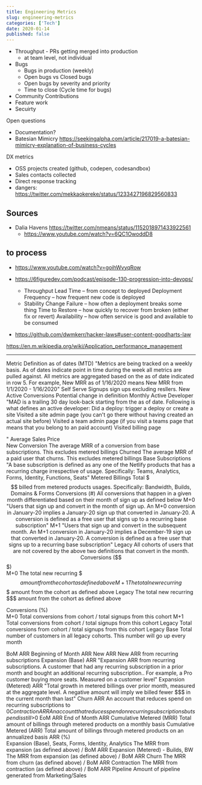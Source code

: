 ```yaml
---
title: Engineering Metrics
slug: engineering-metrics
categories: ['Tech']
date: 2020-01-14
published: false
---
```


- Throughput - PRs getting merged into production
  - at team level, not individual
- Bugs
  - Bugs in production (weekly)
  - Open bugs vs Closed bugs
  - Open bugs by severity and priority
  - Time to close (Cycle time for bugs)
- Community Contributions
- Feature work
- Secuirty

Open questions

- Documentation?
- Batesian Mimicry https://seekingalpha.com/article/217019-a-batesian-mimicry-explanation-of-business-cycles

DX metrics

- OSS projects created (github, codepen, codesandbox)
- Sales contacts collected
- Direct response tracking
- dangers: https://twitter.com/mekkaokereke/status/1233427196829560833

## Sources

- Dalia Havens https://twitter.com/nmeans/status/1152018971433922561
  - https://www.youtube.com/watch?v=6QC1OwoddD8

## to process

- https://www.youtube.com/watch?v=goihWvyqRow
- https://6figuredev.com/podcast/episode-130-progression-into-devops/
  - Throughput
  Lead Time – from concept to deployed
  Deployment Frequency – how frequent new code is deployed
  - Stability
  Change Failure – how often a deployment breaks some thing
  Time to Restore – how quickly to recover from broken (either fix or revert)
  Availability – how often service is good and available to be consumed

- https://github.com/dwmkerr/hacker-laws#user-content-goodharts-law



https://en.m.wikipedia.org/wiki/Application_performance_management


---

Metric		Definition
as of dates (MTD)		"Metrics are being tracked on a weekly basis. As of dates indicate point in time during the week all metrics are pulled against. All metrics are 
aggregated based on the as of date indicated in row 5. For example, New MRR as of 1/16/2020 means New MRR from 1/1/2020 - 1/16/2020"
Self Serve Signups	 sign ups excluding resllers. 
New Active Conversions		Potential change in definition
Monthly Active Developer		"MAD is a trailing 30 day look-back starting from the as of date. Following is what defines an active developer:
Did a deploy: trigger a deploy or create a site
Visited a site admin page (you can't go there without having created an actual site before)
Visited a team admin page (if you visit a teams page that means that you belong to an paid account)
Visited billing page

"
Average Sales Price		
	New Conversion	The average MRR of a conversion from base subscriptions. This excludes metered billings
	Churned	The average MRR of a paid user that churns. This excludes metered billings
Base Subscriptions		"A base subscription is defined as any one of the Netlify products that has a recurring charge irrespective of usage. Specifically: Teams, Analytics, 
Forms, Identity, Functions, Seats"
Metered Billings		Total $$$ billed from metered products usages. Specifically: Bandwidth, Builds, Domains & Forms
Conversions (#)		All conversions that happen in a given month differentiated based on their month of sign up as defined below
	M+0	"Users that sign up and convert in the month of sign up. An M+0 conversion in January-20 implies a January-20 sign up that converted
in January-20. A conversion is defined as a free user that signs up to a recurring base subscription"
	M+1	"Users that sign up and convert in the subsequent month. An M+1 conversion in January-20 implies a December-19 sign up that converted
in January-20. A conversion is defined as a free user that signs up to a recurring base subscription"
	Legacy	All cohorts of users that are not covered by the above two definitions that convert in the month.
Conversions ($$$)		
	M+0	The total new recurring $$$ amount from the cohort as defined above
	M+1	The total new recurring $$$ amount from the cohort as defined above
	Legacy	The total new recurring $$$ amount from the cohort as defined above
		
Conversions (%)		
	M+0	Total conversions from cohort / total signups from this cohort
	M+1	Total conversions from cohort / total signups from this cohort
	Legacy	Total conversions from cohort / total signups from this cohort
	Legacy Base	Total number of customers in all legacy cohorts. This number will go up every month
		
BoM ARR		Beginning of Month ARR
	New ARR	New ARR from recurring subscriptions
	Expansion (Base) ARR	"Expansion ARR from recurring subscriptions. A customer that had any recurring subscription in a prior month and bought
an additional recurring subscription.. For example, a Pro customer buying more seats. Measured on a customer level"
	Expansion (Metered) ARR	"Total growth in metered billings over prior month, measured at the aggregate level. A negative amount will imply we 
billed fewer $$$ in the current month than last"
	Churn ARR	An account that reduces spend on recurring subscriptions to $0
	Contraction ARR	An account that reduces spend on recurring subscriptions but spend is still >$0
EoM ARR		End of Month ARR
Cumulative Metered (MRR)		Total amount of billings through metered products on a monthly basis
Cumulative Metered (ARR)		Total amount of billings through metered products on an annualized basis 
ARR (%)		
	Expansion (Base), Seats, Forms, Identity, Analytics	The MRR from expansion (as defined above) / BoM ARR
	Expansion (Metered) - Builds, BW 	The MRR from expansion (as defined above) / BoM ARR
	Churn	The MRR from churn (as defined above) / BoM ARR
	Contraction	The MRR from contraction (as defined above) / BoM ARR
Pipeline		Amount of pipeline generated from Marketing/Sales